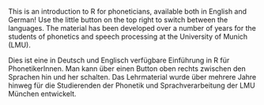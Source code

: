 This is an introduction to R for phoneticians, available both in English and German! Use the little button on the top right to switch between the languages. The material has been developed over a number of years for the students of phonetics and speech processing at the University of Munich (LMU).

Dies ist eine in Deutsch und Englisch verfügbare Einführung in R für PhonetikerInnen. Man kann über einen Button oben rechts zwischen den Sprachen hin und her schalten. Das Lehrmaterial wurde über mehrere Jahre hinweg für die Studierenden der Phonetik und Sprachverarbeitung der LMU München entwickelt.
